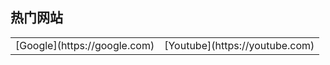 ## 热门网站
<table>
    <tr>
        <td>[Google](https://google.com)</td>
        <td>[Youtube](https://youtube.com)</td>
    </tr>
</table>

